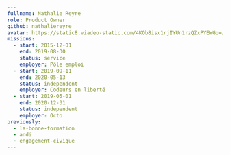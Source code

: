```yaml
---
fullname: Nathalie Reyre
role: Product Owner
github: nathaliereyre
avatar: https://static8.viadeo-static.com/4KOb8isx1rjIYUn1rzQZxPYEWGo=/300x300/member/002j11g5ucsfjqc%3Fts%3D1323192285000
missions:
  - start: 2015-12-01
    end: 2019-08-30
    status: service
    employer: Pôle emploi
  - start: 2019-09-11
    end: 2020-05-13
    status: independent
    employer: Codeurs en liberté
  - start: 2019-05-01
    end: 2020-12-31
    status: independent
    employer: Octo
previously:
  - la-bonne-formation
  - andi
  - engagement-civique
---
```

